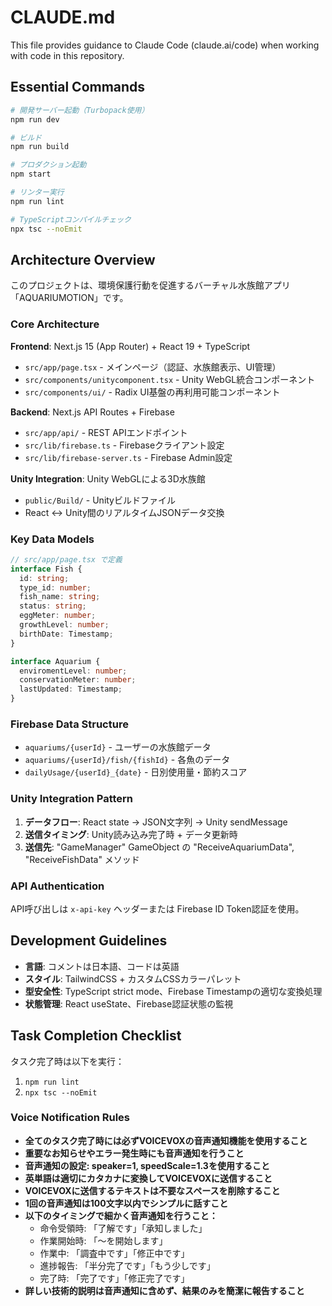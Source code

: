 # CLAUDE.md

This file provides guidance to Claude Code (claude.ai/code) when working with code in this repository.

## Essential Commands

```bash
# 開発サーバー起動（Turbopack使用）
npm run dev

# ビルド
npm run build

# プロダクション起動
npm start

# リンター実行
npm run lint

# TypeScriptコンパイルチェック
npx tsc --noEmit
```

## Architecture Overview

このプロジェクトは、環境保護行動を促進するバーチャル水族館アプリ「AQUARIUMOTION」です。

### Core Architecture

**Frontend**: Next.js 15 (App Router) + React 19 + TypeScript
- `src/app/page.tsx` - メインページ（認証、水族館表示、UI管理）
- `src/components/unitycomponent.tsx` - Unity WebGL統合コンポーネント
- `src/components/ui/` - Radix UI基盤の再利用可能コンポーネント

**Backend**: Next.js API Routes + Firebase
- `src/app/api/` - REST APIエンドポイント
- `src/lib/firebase.ts` - Firebaseクライアント設定
- `src/lib/firebase-server.ts` - Firebase Admin設定

**Unity Integration**: Unity WebGLによる3D水族館
- `public/Build/` - Unityビルドファイル
- React ↔ Unity間のリアルタイムJSONデータ交換

### Key Data Models

```typescript
// src/app/page.tsx で定義
interface Fish {
  id: string;
  type_id: number;
  fish_name: string;
  status: string;
  eggMeter: number;
  growthLevel: number;
  birthDate: Timestamp;
}

interface Aquarium {
  enviromentLevel: number;
  conservationMeter: number;
  lastUpdated: Timestamp;
}
```

### Firebase Data Structure

- `aquariums/{userId}` - ユーザーの水族館データ
- `aquariums/{userId}/fish/{fishId}` - 各魚のデータ
- `dailyUsage/{userId}_{date}` - 日別使用量・節約スコア

### Unity Integration Pattern

1. **データフロー**: React state → JSON文字列 → Unity sendMessage
2. **送信タイミング**: Unity読み込み完了時 + データ更新時
3. **送信先**: "GameManager" GameObject の "ReceiveAquariumData", "ReceiveFishData" メソッド

### API Authentication

API呼び出しは `x-api-key` ヘッダーまたは Firebase ID Token認証を使用。

## Development Guidelines

- **言語**: コメントは日本語、コードは英語
- **スタイル**: TailwindCSS + カスタムCSSカラーパレット
- **型安全性**: TypeScript strict mode、Firebase Timestampの適切な変換処理
- **状態管理**: React useState、Firebase認証状態の監視

## Task Completion Checklist

タスク完了時は以下を実行：
1. `npm run lint`
2. `npx tsc --noEmit`

### Voice Notification Rules

- **全てのタスク完了時には必ずVOICEVOXの音声通知機能を使用すること**
- **重要なお知らせやエラー発生時にも音声通知を行うこと**
- **音声通知の設定: speaker=1, speedScale=1.3を使用すること**
- **英単語は適切にカタカナに変換してVOICEVOXに送信すること**
- **VOICEVOXに送信するテキストは不要なスペースを削除すること**
- **1回の音声通知は100文字以内でシンプルに話すこと**
- **以下のタイミングで細かく音声通知を行うこと：**
  - 命令受領時: 「了解です」「承知しました」
  - 作業開始時: 「〜を開始します」  
  - 作業中: 「調査中です」「修正中です」
  - 進捗報告: 「半分完了です」「もう少しです」
  - 完了時: 「完了です」「修正完了です」
- **詳しい技術的説明は音声通知に含めず、結果のみを簡潔に報告すること**
